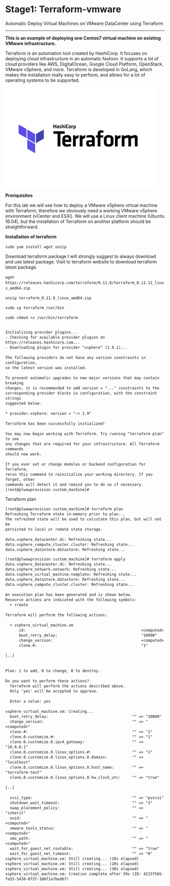 # Stage1: Terraform-vmware
Automatic Deploy Virtual Machines on VMware DataCenter using Terraform

***

**This is an example of deploying one Centos7 virtual machine on existing VMware infrastructure.**

Terraform is an automation tool created by HashiCorp. It focuses on deploying cloud infrastructure in an automatic fashion. It supports a lot of cloud providers like AWS, DigitalOcean, Google Cloud Platform, OpenStack, VMware vSphere, and more. Terraform is developed in GoLang, which makes the installation really easy to perform, and allows for a lot of operating systems to be supported.

![Alt](images/logo.png)

**Preriquisites**

For this lab we will see how to deploy a VMware vSphere virtual machine with Terraform, therefore we obviously need a working VMware vSphere environment (vCenter and ESXi). We will use a Linux client machine (Ubuntu 16.04), but the installation of Terraform on another platform should be straightforward.

**Installation of terraform**

``sudo yum install wget unzip``

Download terraform package
I will strongly suggest to always download and use latest package. Visit to terraform website to download terraform latest package.

``wget https://releases.hashicorp.com/terraform/0.11.8/terraform_0.11.11_linux_amd64.zip``

``unzip terraform_0.11.8_linux_amd64.zip``

``sudo cp terraform /usr/bin``

``sudo chmod +x /usr/bin/terraform``


```[root@plwawprovision custom_machine]# terraform init

Initializing provider plugins...
- Checking for available provider plugins on https://releases.hashicorp.com...
- Downloading plugin for provider "vsphere" (1.9.1)...

The following providers do not have any version constraints in configuration,
so the latest version was installed.

To prevent automatic upgrades to new major versions that may contain breaking
changes, it is recommended to add version = "..." constraints to the
corresponding provider blocks in configuration, with the constraint strings
suggested below.

* provider.vsphere: version = "~> 1.9"

Terraform has been successfully initialized!

You may now begin working with Terraform. Try running "terraform plan" to see
any changes that are required for your infrastructure. All Terraform commands
should now work.

If you ever set or change modules or backend configuration for Terraform,
rerun this command to reinitialize your working directory. If you forget, other
commands will detect it and remind you to do so if necessary.
[root@plwawprovision custom_machine]# 
```
Terraform plan
```
[root@plwawprovision custom_machine]# terraform plan
Refreshing Terraform state in-memory prior to plan...
The refreshed state will be used to calculate this plan, but will not be
persisted to local or remote state storage.

data.vsphere_datacenter.dc: Refreshing state...
data.vsphere_compute_cluster.cluster: Refreshing state...
data.vsphere_datastore.datastore: Refreshing state...
```

```
[root@plwawprovision custom_machine]# terraform apply
data.vsphere_datacenter.dc: Refreshing state...
data.vsphere_network.network: Refreshing state...
data.vsphere_virtual_machine.template: Refreshing state...
data.vsphere_datastore.datastore: Refreshing state...
data.vsphere_compute_cluster.cluster: Refreshing state...

An execution plan has been generated and is shown below.
Resource actions are indicated with the following symbols:
  + create

Terraform will perform the following actions:

  + vsphere_virtual_machine.vm
      id:                                                   <computed>
      boot_retry_delay:                                     "10000"
      change_version:                                       <computed>
      clone.#:                                              "1"

[..]


Plan: 1 to add, 0 to change, 0 to destroy.

Do you want to perform these actions?
  Terraform will perform the actions described above.
  Only 'yes' will be accepted to approve.

  Enter a value: yes

vsphere_virtual_machine.vm: Creating...
  boot_retry_delay:                                     "" => "10000"
  change_version:                                       "" => "<computed>"
  clone.#:                                              "" => "1"
  clone.0.customize.#:                                  "" => "1"
  clone.0.customize.0.ipv4_gateway:                     "" => "10.0.0.1"
  clone.0.customize.0.linux_options.#:                  "" => "1"
  clone.0.customize.0.linux_options.0.domain:           "" => "localhost"
  clone.0.customize.0.linux_options.0.host_name:        "" => "terraform-test"
  clone.0.customize.0.linux_options.0.hw_clock_utc:     "" => "true"

[..]

  scsi_type:                                            "" => "pvscsi"
  shutdown_wait_timeout:                                "" => "3"
  swap_placement_policy:                                "" => "inherit"
  uuid:                                                 "" => "<computed>"
  vmware_tools_status:                                  "" => "<computed>"
  vmx_path:                                             "" => "<computed>"
  wait_for_guest_net_routable:                          "" => "true"
  wait_for_guest_net_timeout:                           "" => "0"
vsphere_virtual_machine.vm: Still creating... (10s elapsed)
vsphere_virtual_machine.vm: Still creating... (20s elapsed)
vsphere_virtual_machine.vm: Still creating... (30s elapsed)
vsphere_virtual_machine.vm: Creation complete after 39s (ID: 4215f5b5-fa55-5430-072f-108f1a7bed67)

```
